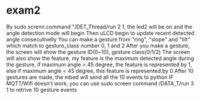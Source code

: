 # exam2
By sudo screnn command "/DET_Thread/run 2 1, the led2 will be on and the angle detection mode will begin
Then uLCD begin to update recent detected angle consecutivelly
You can make a gesture from "ring", "slope" and "tilt" which match to gesture_class number 0, 1 and 2
After you make a gesture, the screen will show the gesture ID(0~10), gesture class(0/1/2)
The screen will also show the feature, my feature is the maximum detected angle during the gesture, if maximum angle > 45 degree, the feature is represented by 1,
else if maximum angle < 45 degree, this feature is represented by 0
After 10 gestures are made, the mbed will send all the 10 events to python
IF MQTT/Wifi doesn't work, you can use sudo screen command /DATA_T/run 3 1 to retrive 10 gesture events
